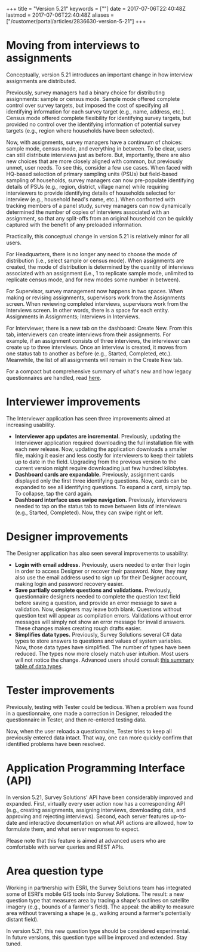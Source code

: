 +++
title = "Version 5.21"
keywords = [""]
date = 2017-07-06T22:40:48Z
lastmod = 2017-07-06T22:40:48Z
aliases = ["/customer/portal/articles/2836630-version-5-21"]
+++

Moving from interviews to assignments
=====================================

Conceptually, version 5.21 introduces an important change in how
interview assignments are distributed.

Previously, survey managers had a binary choice for distributing
assignments: sample or census mode. Sample mode offered complete control
over survey targets, but imposed the cost of specifying all identifying
information for each survey target (e.g., name, address, etc.). Census
mode offered complete flexibility for identifying survey targets, but
provided no control over the identifying information of potential survey
targets (e.g., region where households have been selected).

Now, with assignments, survey managers have a continuum of choices:
sample mode, census mode, and everything in between. To be clear, users
can still distribute interviews just as before. But, importantly, there
are also new choices that are more closely aligned with common, but
previously unmet, user needs. To see this, consider a few use cases.
When faced with HQ-based selection of primary sampling units (PSUs) but
field-based sampling of households, survey managers can now pre-populate
identifying details of PSUs (e.g., region, district, village name) while
requiring interviewers to provide identifying details of households
selected for interview (e.g., household head's name, etc.). When
confronted with tracking members of a panel study, survey managers can
now dynamically determined the number of copies of interviews associated
with an assignment, so that any split-offs from an original household
can be quickly captured with the benefit of any preloaded information.

Practically, this conceptual change in version 5.21 is relatively minor
for all users.

For Headquarters, there is no longer any need to choose the mode of
distribution (i.e., select sample or census mode). When assignments are
created, the mode of distribution is determined by the quantity of
interviews associated with an assignment (i.e., 1 to replicate sample
mode, unlimited to replicate census mode, and for new modes some number
in between).

For Supervisor, survey management now happens in two spaces. When making
or revising assignments, supervisors work from the Assignments screen.
When reviewing completed interviews, supervisors work from the
Interviews screen. In other words, there is a space for each entity.
Assignments in Assignments; Interviews in Interviews.

For Interviewer, there is a new tab on the dashboard: Create New. From
this tab, interviewers can create interviews from their assignments. For
example, if an assignment consists of three interviews, the interviewer
can create up to three interviews. Once an interview is created, it
moves from one status tab to another as before (e.g., Started,
Completed, etc.). Meanwhile, the list of all assignments will remain in
the Create New tab.  
  
For a compact but comprehensive summary of what's new and how legacy
questionnaires are handled, read
[here](/faq/notes-on-compatibility-with-version-5-21).

Interviewer improvements
========================

The Interviewer application has seen three improvements aimed at
increasing usability.

-   **Interviewer app updates are incremental.** Previously, updating
    the Interviewer application required downloading the full
    installation file with each new release. Now, updating the
    application downloads a smaller file, making it easier and less
    costly for interviewers to keep their tablets up to date in the
    field. Upgrading from the previous version to the current version
    might require downloading just few hundred kilobytes.
-   **Dashboard cards are expandable.** Previously, assignment cards
    displayed only the first three identifying questions. Now, cards can
    be expanded to see all identifying questions. To expand a card,
    simply tap. To collapse, tap the card again.
-   **Dashboard interface uses swipe navigation.** Previously,
    interviewers needed to tap on the status tab to move between lists
    of interviews (e.g., Started, Completed). Now, they can swipe right
    or left.

Designer improvements
=====================

The Designer application has also seen several improvements to
usability:

-   **Login with email address.** Previously, users needed to enter
    their login in order to access Designer or recover their password.
    Now, they may also use the email address used to sign up for their
    Designer account, making login and password recovery easier.
-   **Save partially complete questions and validations.** Previously,
    questionnaire designers needed to complete the question text field
    before saving a question, and provide an error message to save a
    validation. Now, designers may leave both blank. Questions without
    question text will appear as compilation errors. Validations without
    error messages will simply not show an error message for invalid
    answers. These changes makes creating rough drafts easier.
-   **Simplifies data types.** Previously, Survey Solutions several C\#
    data types to store answers to questions and values of system
    variables. Now, those data types have simplified. The number of
    types have been reduced. The types now more closely match user
    intuition. Most users will not notice the change. Advanced users
    should consult [this summary table of data
    types](/syntax-guide/data-types).

Tester improvements
===================

Previously, testing with Tester could be tedious. When a problem was
found in a questionnaire, one made a correction in Designer, reloaded
the questionnaire in Tester, and then re-entered testing data.

Now, when the user reloads a questionnaire, Tester tries to keep all
previously entered data intact. That way, one can more quickly confirm
that identified problems have been resolved.

Application Programming Interface (API)
=======================================

In version 5.21, Survey Solutions' API have been considerably improved
and expanded. First, virtually every user action now has a corresponding
API (e.g., creating assignments, assigning interviews, downloading data,
and approving and rejecting interviews). Second, each server features
up-to-date and interactive documentation on what API actions are
allowed, how to formulate them, and what server responses to expect.

Please note that this feature is aimed at advanced users who are
comfortable with server queries and REST APIs.

Area question type
==================

Working in partnership with ESRI, the Survey Solutions team has
integrated some of ESRI's mobile GIS tools into Survey Solutions. The
result: a new question type that measures area by tracing a shape's
outlines on satellite imagery (e.g., bounds of a farmer's field). The
appeal: the ability to measure area without traversing a shape (e.g.,
walking around a farmer's potentially distant field).

In version 5.21, this new question type should be considered
experimental. In future versions, this question type will be improved
and extended. Stay tuned.
